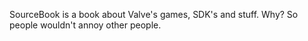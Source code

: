SourceBook is a book about Valve's games, SDK's and stuff. Why? So people wouldn't annoy other people.